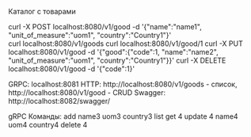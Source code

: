 Каталог с товарами

curl -X POST localhost:8080/v1/good -d '{"name":"name1", "unit_of_measure":"uom1", "country":"Country1"}'  
curl localhost:8080/v1/goods
curl localhost:8080/v1/good/1
curl -X PUT localhost:8080/v1/good -d '{"good":{"code":1, "name":"name2", "unit_of_measure":"uom1", "country":"Country1"}}'
curl -X DELETE localhost:8080/v1/good -d '{"code":1}'

GRPC: localhost:8081
HTTP: http://localhost:8080/v1/goods - список, http://localhost:8080/v1/good - CRUD
Swagger: http://localhost:8082/swagger/

gRPC Команды:
add name3 uom3 country3
list
get 4
update 4 name4 uom4 country4
delete 4
